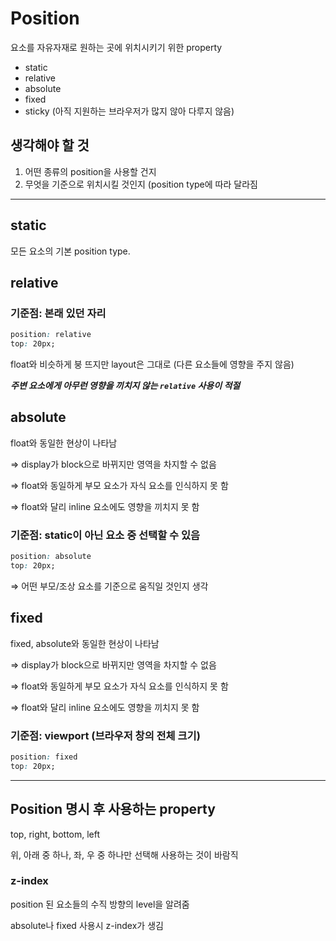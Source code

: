 # Position

요소를 자유자재로 원하는 곳에 위치시키기 위한 property

- static
- relative
- absolute
- fixed
- sticky (아직 지원하는 브라우저가 많지 않아 다루지 않음)

## 생각해야 할 것

1. 어떤 종류의 position을 사용할 건지
2. 무엇을 기준으로 위치시킬 것인지 (position type에 따라 달라짐

---

## static

모든 요소의 기본 position type.

## relative

### 기준점: 본래 있던 자리

```css
position: relative
top: 20px;
```

float와 비슷하게 붕 뜨지만 layout은 그대로 (다른 요소들에 영향을 주지 않음)

***주변 요소에게 아무런 영향을 끼치지 않는 `relative` 사용이 적절***

## absolute

float와 동일한 현상이 나타남

⇒ display가 block으로 바뀌지만 영역을 차지할 수 없음

⇒ float와 동일하게 부모 요소가 자식 요소를 인식하지 못 함

⇒ float와 달리 inline 요소에도 영향을 끼치지 못 함

### 기준점: static이 아닌 요소 중 선택할 수 있음

```css
position: absolute
top: 20px;
```

⇒ 어떤 부모/조상 요소를 기준으로 움직일 것인지 생각

## fixed

fixed, absolute와 동일한 현상이 나타남

⇒ display가 block으로 바뀌지만 영역을 차지할 수 없음

⇒ float와 동일하게 부모 요소가 자식 요소를 인식하지 못 함

⇒ float와 달리 inline 요소에도 영향을 끼치지 못 함

### 기준점: viewport (브라우저 창의 전체 크기)

```css
position: fixed
top: 20px;
```

---

## Position 명시 후 사용하는 property

top, right, bottom, left

위, 아래 중 하나, 좌, 우 중 하나만 선택해 사용하는 것이 바람직

### z-index

position 된 요소들의 수직 방향의 level을 알려줌

absolute나 fixed 사용시 z-index가 생김
